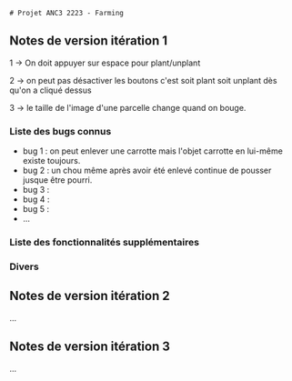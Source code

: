     # Projet ANC3 2223 - Farming

## Notes de version itération 1 

1 -> On doit appuyer sur espace pour plant/unplant

2 -> on peut pas désactiver les boutons c'est soit plant soit unplant dès qu'on a cliqué dessus

3 -> le taille de l'image d'une parcelle change quand on bouge.

### Liste des bugs connus

  * bug 1 : on peut enlever une carrotte mais l'objet carrotte en lui-même existe toujours.
  * bug 2 : un chou même après avoir été enlevé continue de pousser jusque être pourri.
  * bug 3 : 
  * bug 4 : 
  * bug 5 : 
  * ...

### Liste des fonctionnalités supplémentaires

### Divers

## Notes de version itération 2

...

## Notes de version itération 3 

...